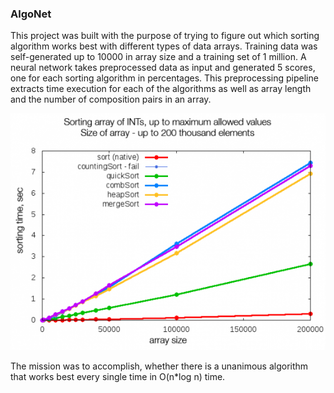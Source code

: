 ### AlgoNet

This project was built with the purpose of trying to figure out which sorting algorithm works best with different types of data arrays. Training data was self-generated up to 10000 in array size and a training set of 1 million. A neural network takes preprocessed data as input and generated 5 scores, one for each sorting algorithm in percentages. This preprocessing pipeline extracts time execution for each of the algorithms as well as array length and the number of composition pairs in an array. 

![alt text](exe.png "Running time")

The mission was to accomplish, whether there is a unanimous algorithm that works best every single time in O(n*log n) time. 
